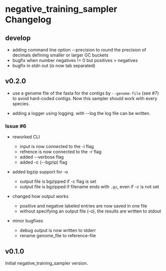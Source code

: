 # negative_training_sampler Changelog

## develop

- adding command line option --precision to round the precision of decimals defining smaller or larger GC buckets
- bugfix when number negatives != 0 but positives > negatives
- bugfix in stdn out (is now tab separated)

## v0.2.0

- use a genome file of the fasta for the contigs by `--genome-file` (see #7) to avoid hard-coded contigs. Now this sampler should work with every species.

- adding a logger using logging. with --log the log file can be written.

### Issue #6

- reworked CLI
    - input is now connected to the -i flag
    - refrence is now connected to the -r flag
    - added --verbose flag
    - added -c (--bgzip) flag

- added bgzip support for -o
    - output file is bgzipped if -c flag is set
    - output file is bgzipped if filename ends with `.gz`, even if -c is not set

- changed how output works
    - positive and negative labeled entries are now saved in one file
    - without specifying an output file (-o), the results are written to stdout

- minor bugfixes
    - debug output is now written to stderr
    - rename genome_file to reference-file

## v0.1.0

Initial negative_training_sampler version.
